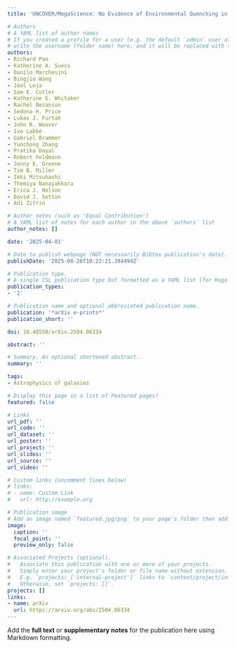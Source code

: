 ```yaml
---
title: 'UNCOVER/MegaScience: No Evidence of Environmental Quenching in a z∼2.6 Proto-cluster'

# Authors
# A YAML list of author names
# If you created a profile for a user (e.g. the default `admin` user at `content/authors/admin/`), 
# write the username (folder name) here, and it will be replaced with their full name and linked to their profile.
authors:
- Richard Pan
- Katherine A. Suess
- Danilo Marchesini
- Bingjie Wang
- Joel Leja
- Sam E. Cutler
- Katherine E. Whitaker
- Rachel Bezanson
- Sedona H. Price
- Lukas J. Furtak
- John R. Weaver
- Ivo Labbé
- Gabriel Brammer
- Yunchong Zhang
- Pratika Dayal
- Robert Feldmann
- Jenny E. Greene
- Tim B. Miller
- Ikki Mitsuhashi
- Themiya Nanayakkara
- Erica J. Nelson
- David J. Setton
- Adi Zitrin

# Author notes (such as 'Equal Contribution')
# A YAML list of notes for each author in the above `authors` list
author_notes: []

date: '2025-04-01'

# Date to publish webpage (NOT necessarily Bibtex publication's date).
publishDate: '2025-08-26T18:22:21.394494Z'

# Publication type.
# A single CSL publication type but formatted as a YAML list (for Hugo requirements).
publication_types:
- '2'

# Publication name and optional abbreviated publication name.
publication: '*arXiv e-prints*'
publication_short: ''

doi: 10.48550/arXiv.2504.06334

abstract: ''

# Summary. An optional shortened abstract.
summary: ''

tags:
- Astrophysics of galaxies

# Display this page in a list of Featured pages?
featured: false

# Links
url_pdf: ''
url_code: ''
url_dataset: ''
url_poster: ''
url_project: ''
url_slides: ''
url_source: ''
url_video: ''

# Custom links (uncomment lines below)
# links:
# - name: Custom Link
#   url: http://example.org

# Publication image
# Add an image named `featured.jpg/png` to your page's folder then add a caption below.
image:
  caption: ''
  focal_point: ''
  preview_only: false

# Associated Projects (optional).
#   Associate this publication with one or more of your projects.
#   Simply enter your project's folder or file name without extension.
#   E.g. `projects: ['internal-project']` links to `content/project/internal-project/index.md`.
#   Otherwise, set `projects: []`.
projects: []
links:
- name: arXiv
  url: https://arxiv.org/abs/2504.06334
---
```


Add the **full text** or **supplementary notes** for the publication here using Markdown formatting.
